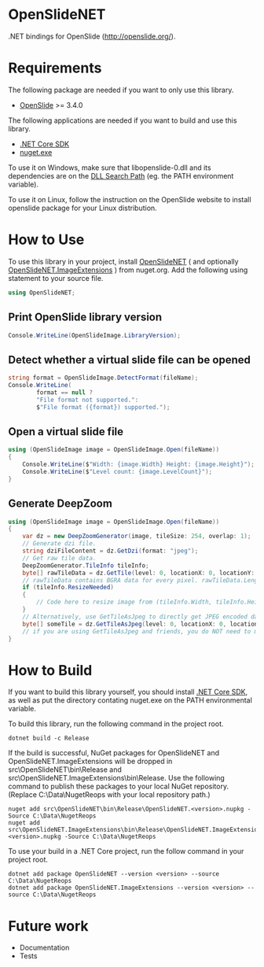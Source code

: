# OpenSlideNET
.NET bindings for OpenSlide (http://openslide.org/).

# Requirements
The following package are needed if you want to only use this library.
* [OpenSlide](http://openslide.org/download/) >= 3.4.0

The following applications are needed if you want to build and use this library.
* [.NET Core SDK](https://www.microsoft.com/net/learn/get-started/windows)
* [nuget.exe](https://www.nuget.org/downloads)

To use it on Windows, make sure that libopenslide-0.dll and its dependencies are on the [DLL Search Path](https://msdn.microsoft.com/en-us/library/windows/desktop/ms682586(v=vs.85).aspx) (eg. the PATH environment variable).

To use it on Linux, follow the instruction on the OpenSlide website to install openslide package for your Linux distribution.

# How to Use

To use this library in your project, install [OpenSlideNET](https://www.nuget.org/packages/OpenSlideNET) ( and optionally [OpenSlideNET.ImageExtensions](https://www.nuget.org/packages/OpenSlideNET.ImageExtensions) ) from nuget.org. Add the following using statement to your source file.
```csharp
using OpenSlideNET;
```

## Print OpenSlide library version
```csharp
Console.WriteLine(OpenSlideImage.LibraryVersion);
```

## Detect whether a virtual slide file can be opened
```csharp
string format = OpenSlideImage.DetectFormat(fileName);
Console.WriteLine(
        format == null ? 
        "File format not supported.":
        $"File format ({format}) supported.");
```

## Open a virtual slide file
```csharp
using (OpenSlideImage image = OpenSlideImage.Open(fileName))
{
    Console.WriteLine($"Width: {image.Width} Height: {image.Height}");
    Console.WriteLine($"Level count: {image.LevelCount}");
}
```

## Generate DeepZoom
```csharp
using (OpenSlideImage image = OpenSlideImage.Open(fileName))
{
    var dz = new DeepZoomGenerator(image, tileSize: 254, overlap: 1);
    // Generate dzi file.
    string dziFileContent = dz.GetDzi(format: "jpeg");
    // Get raw tile data.
    DeepZoomGenerator.TileInfo tileInfo;
    byte[] rawTileData = dz.GetTile(level: 0, locationX: 0, locationY: 0, out tileInfo);
    // rawTileData contains BGRA data for every pixel. rawTileData.Length == 4 * tileInfo.Width * tileInfo.Height
    if (tileInfo.ResizeNeeded)
    {
        // Code here to resize image from (tileInfo.Width, tileInfo.Height) to (tileInfo.TileWidth, tileInfo.TileHeight)
    }
    // Alternatively, use GetTileAsJpeg to directly get JPEG encoded data.
    byte[] someTile = dz.GetTileAsJpeg(level: 0, locationX: 0, locationY: 0, out tileInfo);
    // if you are using GetTileAsJpeg and friends, you do NOT need to manually resize image to (tileInfo.TileWidth, tileInfo.TileHeight) as GetTileAsJpeg does this for you.
}
```

# How to Build

If you want to build this library yourself, you should install [.NET Core SDK](https://www.microsoft.com/net/learn/get-started/windows), as well as put the directory contating nuget.exe on the PATH environmental variable.

To build this library, run the following command in the project root.
```
dotnet build -c Release
```

If the build is successful, NuGet packages for OpenSlideNET and OpenSlideNET.ImageExtensions will be dropped in src\OpenSlideNET\bin\Release and src\OpenSlideNET.ImageExtensions\bin\Release. Use the following command to publish these packages to your local NuGet repository. (Replace C:\Data\NugetReops with your local repository path.)
```
nuget add src\OpenSlideNET\bin\Release\OpenSlideNET.<version>.nupkg -Source C:\Data\NugetReops
nuget add src\OpenSlideNET.ImageExtensions\bin\Release\OpenSlideNET.ImageExtensions.<version>.nupkg -Source C:\Data\NugetReops
```

To use your build in a .NET Core project, run the follow command in your project root.
```
dotnet add package OpenSlideNET --version <version> --source C:\Data\NugetReops
dotnet add package OpenSlideNET.ImageExtensions --version <version> --source C:\Data\NugetReops
```

# Future work
* Documentation
* Tests
